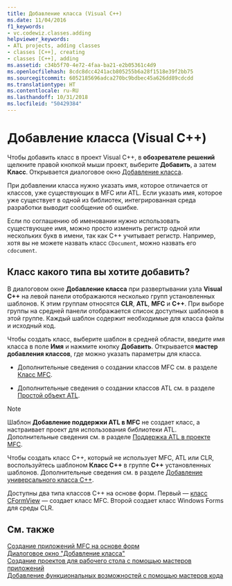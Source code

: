 ```yaml
---
title: Добавление класса (Visual C++)
ms.date: 11/04/2016
f1_keywords:
- vc.codewiz.classes.adding
helpviewer_keywords:
- ATL projects, adding classes
- classes [C++], creating
- classes [C++], adding
ms.assetid: c34b5f70-4e72-4faa-ba21-e2b05361c4d9
ms.openlocfilehash: 8cdc8dcc4241acb805255b6a28f1518e39f2bb75
ms.sourcegitcommit: 6052185696adca270bc9bdbec45a626dd89cdcdd
ms.translationtype: HT
ms.contentlocale: ru-RU
ms.lasthandoff: 10/31/2018
ms.locfileid: "50429384"
---
```

# <a name="adding-a-class-visual-c"></a>Добавление класса (Visual C++)

Чтобы добавить класс в проект Visual C++, в **обозревателе решений** щелкните правой кнопкой мыши проект, выберите **Добавить**, а затем **Класс**. Открывается диалоговое окно [Добавление класса](../ide/add-class-dialog-box.md).

При добавлении класса нужно указать имя, которое отличается от классов, уже существующих в MFC или ATL. Если указать имя, которое уже существует в одной из библиотек, интегрированная среда разработки выводит сообщение об ошибке.

Если по соглашению об именовании нужно использовать существующее имя, можно просто изменить регистр одной или нескольких букв в имени, так как C++ учитывает регистр. Например, хотя вы не можете назвать класс `CDocument`, можно назвать его `cdocument`.

## <a name="what-kind-of-class-do-you-want-to-add"></a>Класс какого типа вы хотите добавить?

В диалоговом окне **Добавление класса** при развертывании узла **Visual C++** на левой панели отображаются несколько групп установленных шаблонов. К этим группам относятся **CLR**, **ATL**, **MFC** и **C++**. При выборе группы на средней панели отображается список доступных шаблонов в этой группе. Каждый шаблон содержит необходимые для класса файлы и исходный код.

Чтобы создать класс, выберите шаблон в средней области, введите имя класса в поле **Имя** и нажмите кнопку **Добавить**. Открывается **мастер добавления классов**, где можно указать параметры для класса.

- Дополнительные сведения о создании классов MFC см. в разделе [Класс MFC](../mfc/reference/adding-an-mfc-class.md).

- Дополнительные сведения о создании классов ATL см. в разделе [Простой объект ATL](../atl/reference/adding-an-atl-simple-object.md).

> [!NOTE]
>  Шаблон **Добавление поддержки ATL в MFC** не создает класс, а настраивает проект для использования библиотеки ATL. Дополнительные сведения см. в разделе [Поддержка ATL в проекте MFC](../mfc/reference/adding-atl-support-to-your-mfc-project.md).

Чтобы создать класс C++, который не использует MFC, ATL или CLR, воспользуйтесь шаблоном **Класс C++** в группе **C++** установленных шаблонов. Дополнительные сведения см. в разделе [Добавление универсального класса C++](../ide/adding-a-generic-cpp-class.md).

Доступны два типа классов C++ на основе форм. Первый — [класс CFormView](../mfc/reference/cformview-class.md) — создает класс MFC. Второй создает класс Windows Forms для среды CLR.

## <a name="see-also"></a>См. также

[Создание приложений MFC на основе форм](../mfc/reference/creating-a-forms-based-mfc-application.md)<br>
[Диалоговое окно "Добавление класса"](../ide/add-class-dialog-box.md)<br>
[Создание проектов для рабочего стола с помощью мастеров приложений](../ide/creating-desktop-projects-by-using-application-wizards.md)<br>
[Добавление функциональных возможностей с помощью мастеров кода](../ide/adding-functionality-with-code-wizards-cpp.md)